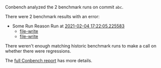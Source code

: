 Conbench analyzed the 2 benchmark runs on commit `abc`.

There were 2 benchmark results with an error:

- Some Run Reason Run at [2021-02-04 17:22:05.225583](http://localhost/runs/some_contender)
  - [file-write](http://localhost/benchmark-results/some-benchmark-uuid-2)
  - [file-write](http://localhost/benchmark-results/some-benchmark-uuid-2)

There weren't enough matching historic benchmark runs to make a call on whether there were regressions.

The [full Conbench report](https://github.com/github/hello-world/runs/4) has more details.
